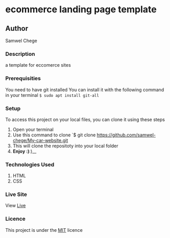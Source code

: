 # ecommerce landing page template
## Author
Samwel Chege
### Description
a template for eccomerce sites
### Prerequisities
You need to have git installed
You can install it with the following command in your terminal
`$ sudo apt install git-all`
### Setup
To access this project on your local files, you can clone it using these steps
1. Open your terminal
1. Use this command to clone `$ git clone
https://github.com/samwel-chege/My-car-website.git
1. This will clone the repositoty into your local folder
1. __Enjoy :)__:)__
### Technologies Used
1. HTML
2. CSS

### Live Site
View [Live]()
### Licence
This project is under the  [MIT](LICENSE) licence